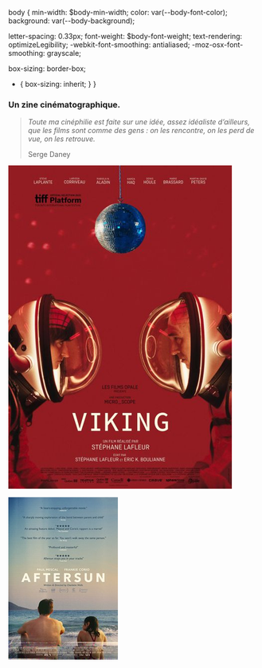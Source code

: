 
body {
  min-width: $body-min-width;
  color: var(--body-font-color);
  background: var(--body-background);

  letter-spacing: 0.33px;
  font-weight: $body-font-weight;
  text-rendering: optimizeLegibility;
  -webkit-font-smoothing: antialiased;
  -moz-osx-font-smoothing: grayscale;

  box-sizing: border-box;
  * {
    box-sizing: inherit;
  }
}
### Un zine cinématographique. 


> *Toute ma cinéphilie est faite sur une idée, assez idéaliste d’ailleurs, que les films sont comme des gens : on les rencontre, on les perd de vue, on les retrouve.* 
> 
> Serge Daney


[![viking](/content/viking.jpg)](https://ludimarwood.github.io/je_s_/blog/viking/)

[![aftersun](/content/Aftersun.jpg)](https://ludimarwood.github.io/je_s_/blog/aftersun/)



